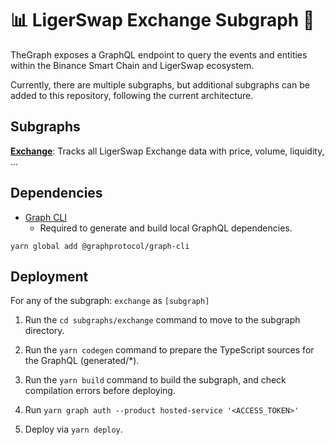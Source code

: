 # 📊 LigerSwap Exchange Subgraph 🐯

TheGraph exposes a GraphQL endpoint to query the events and entities within the Binance Smart Chain and LigerSwap ecosystem.

Currently, there are multiple subgraphs, but additional subgraphs can be added to this repository, following the current architecture.

## Subgraphs

**[Exchange](https://thegraph.com/hosted-service/subgraph/xliger/exchange)**: Tracks all LigerSwap Exchange data with price, volume, liquidity, ...

## Dependencies

- [Graph CLI](https://github.com/graphprotocol/graph-cli)
    - Required to generate and build local GraphQL dependencies.

```shell
yarn global add @graphprotocol/graph-cli
```

## Deployment

For any of the subgraph: `exchange` as `[subgraph]`

1. Run the `cd subgraphs/exchange` command to move to the subgraph directory.

2. Run the `yarn codegen` command to prepare the TypeScript sources for the GraphQL (generated/*).

3. Run the `yarn build` command to build the subgraph, and check compilation errors before deploying.

4. Run `yarn graph auth --product hosted-service '<ACCESS_TOKEN>'`

5. Deploy via `yarn deploy`.


